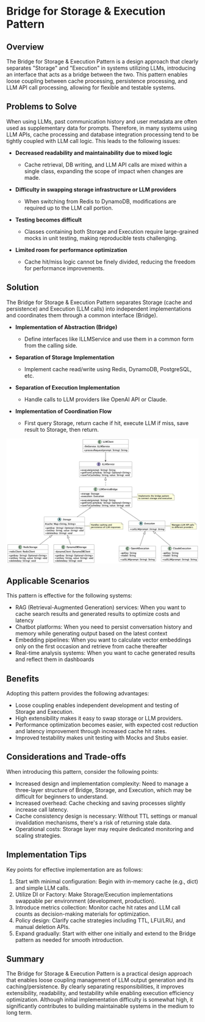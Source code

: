 # Bridge for Storage & Execution Pattern

## Overview

The Bridge for Storage & Execution Pattern is a design approach that clearly separates "Storage" and "Execution" in systems utilizing LLMs, introducing an interface that acts as a bridge between the two. This pattern enables loose coupling between cache processing, persistence processing, and LLM API call processing, allowing for flexible and testable systems.

## Problems to Solve

When using LLMs, past communication history and user metadata are often used as supplementary data for prompts. Therefore, in many systems using LLM APIs, cache processing and database integration processing tend to be tightly coupled with LLM call logic. This leads to the following issues:

- **Decreased readability and maintainability due to mixed logic**
  - Cache retrieval, DB writing, and LLM API calls are mixed within a single class, expanding the scope of impact when changes are made.

- **Difficulty in swapping storage infrastructure or LLM providers**
  - When switching from Redis to DynamoDB, modifications are required up to the LLM call portion.

- **Testing becomes difficult**
  - Classes containing both Storage and Execution require large-grained mocks in unit testing, making reproducible tests challenging.

- **Limited room for performance optimization**
  - Cache hit/miss logic cannot be finely divided, reducing the freedom for performance improvements.

## Solution

The Bridge for Storage & Execution Pattern separates Storage (cache and persistence) and Execution (LLM calls) into independent implementations and coordinates them through a common interface (Bridge).

- **Implementation of Abstraction (Bridge)**
  - Define interfaces like ILLMService and use them in a common form from the calling side.

- **Separation of Storage Implementation**
  - Implement cache read/write using Redis, DynamoDB, PostgreSQL, etc.

- **Separation of Execution Implementation**
  - Handle calls to LLM providers like OpenAI API or Claude.

- **Implementation of Coordination Flow**
  - First query Storage, return cache if hit, execute LLM if miss, save result to Storage, then return.

![img](uml/images/bridge_for_storage_and_execution_pattern.png)

## Applicable Scenarios

This pattern is effective for the following systems:

- RAG (Retrieval-Augmented Generation) services: When you want to cache search results and generated results to optimize costs and latency
- Chatbot platforms: When you need to persist conversation history and memory while generating output based on the latest context
- Embedding pipelines: When you want to calculate vector embeddings only on the first occasion and retrieve from cache thereafter
- Real-time analysis systems: When you want to cache generated results and reflect them in dashboards

## Benefits

Adopting this pattern provides the following advantages:

- Loose coupling enables independent development and testing of Storage and Execution.
- High extensibility makes it easy to swap storage or LLM providers.
- Performance optimization becomes easier, with expected cost reduction and latency improvement through increased cache hit rates.
- Improved testability makes unit testing with Mocks and Stubs easier.

## Considerations and Trade-offs

When introducing this pattern, consider the following points:

- Increased design and implementation complexity: Need to manage a three-layer structure of Bridge, Storage, and Execution, which may be difficult for beginners to understand.
- Increased overhead: Cache checking and saving processes slightly increase call latency.
- Cache consistency design is necessary: Without TTL settings or manual invalidation mechanisms, there's a risk of returning stale data.
- Operational costs: Storage layer may require dedicated monitoring and scaling strategies.

## Implementation Tips

Key points for effective implementation are as follows:

1. Start with minimal configuration: Begin with in-memory cache (e.g., dict) and simple LLM calls.
2. Utilize DI or Factory: Make Storage/Execution implementations swappable per environment (development, production).
3. Introduce metrics collection: Monitor cache hit rates and LLM call counts as decision-making materials for optimization.
4. Policy design: Clarify cache strategies including TTL, LFU/LRU, and manual deletion APIs.
5. Expand gradually: Start with either one initially and extend to the Bridge pattern as needed for smooth introduction.

## Summary

The Bridge for Storage & Execution Pattern is a practical design approach that enables loose coupling management of LLM output generation and its caching/persistence. By clearly separating responsibilities, it improves extensibility, readability, and testability while enabling execution efficiency optimization. Although initial implementation difficulty is somewhat high, it significantly contributes to building maintainable systems in the medium to long term.
